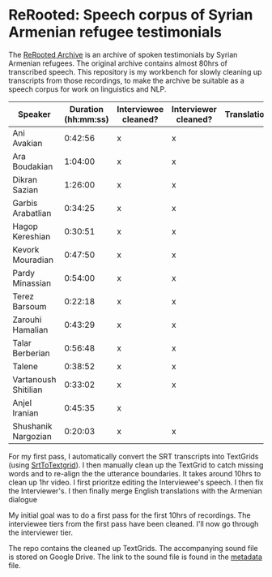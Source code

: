 # ReRooted: Speech corpus of Syrian Armenian refugee testimonials
 
 The [ReRooted Archive](https://www.rerooted.org/) is an archive of spoken testimonials by Syrian Armenian refugees. The original archive contains almost 80hrs of transcribed speech. This repository is my workbench for slowly cleaning up transcripts from those recordings, to make the archive be suitable as a speech corpus for work on linguistics and NLP. 

| Speaker              | Duration (hh:mm:ss) | Interviewee cleaned? | Interviewer cleaned? | Translation? | 
|----------------------|---------------------|----------------------|----------------------|----------------------|
| Ani Avakian          | 0:42:56             | x                    |    x                  |         |
| Ara Boudakian        | 1:04:00             | x                    |     x                  |        |
| Dikran Sazian        | 1:26:00             | x                    |      x              |           |
| Garbis Arabatlian    | 0:34:25             | x                    |   x                |            |
| Hagop Kereshian      | 0:30:51             | x                    |    x              |            |
| Kevork Mouradian     | 0:47:50             | x                    |    x               |            |
| Pardy Minassian      | 0:54:00             | x                    |    x              |             |
| Terez Barsoum        | 0:22:18             | x                    |    x               |            |
| Zarouhi Hamalian     | 0:43:29             | x                    |     x              |            |
| Talar Berberian      | 0:56:48             | x                    |     x              |            |
| Talene               | 0:38:52             | x                    |     x              |           |
| Vartanoush Shitilian | 0:33:02             | x                    |    x                  |          |
| Anjel Iranian        | 0:45:35             | x                    |                      |         |
| Shushanik Nargozian        | 0:20:03             | x                    | x               |               |



For my first pass, I automatically convert the SRT transcripts into TextGrids (using [SrtToTextgrid](https://github.com/rctatman/SrtToTextgrid)). I then manually clean up the TextGrid to catch missing words and to re-align the the utterance boundaries. It takes around 10hrs to clean up 1hr video. I first prioritze editing the Interviewee's speech. I then fix the Interviewer's. I then finally merge English translations with the Armenian dialogue

My initial goal was to do a first pass for the first 10hrs of recordings. The interviewee tiers from the first pass have been cleaned. I'll now go through the interviewer tier.

The repo contains the cleaned up TextGrids. The accompanying sound file is stored on Google Drive. The link to the sound file is found in the [metadata](/metadata.tsv) file.
